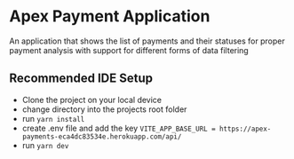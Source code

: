# Apex Payment Application

An application that shows the list of payments and their statuses
for proper payment analysis with support for different forms of data filtering

## Recommended IDE Setup

- Clone the project on your local device
- change directory into the projects root folder
- run ```yarn install```
- create .env file and add the key ```VITE_APP_BASE_URL = https://apex-payments-eca4dc83534e.herokuapp.com/api/```
- run ```yarn dev```

